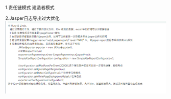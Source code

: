 

1.责任链模式 建造者模式



2.Jasper日志导出过大优化![image-20230802142616010](./assets/image-20230802142616010.png)

